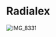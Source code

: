 # Radialex

![IMG_8331](https://user-images.githubusercontent.com/4215759/138691680-e5e234fb-8b61-4e13-8ae2-b85f76beaf33.jpg)
